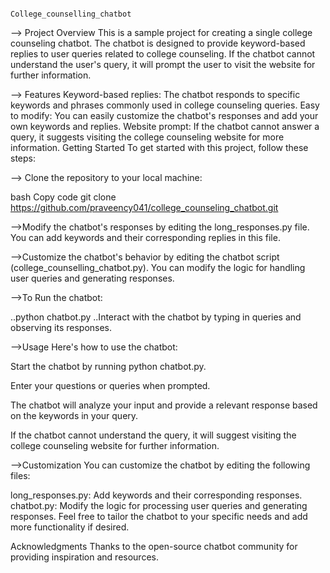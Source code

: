 
                                                            College_counselling_chatbot

--> Project Overview
          This is a sample project for creating a single college counseling chatbot. The chatbot is designed to provide keyword-based replies to user queries related to college counseling. If the chatbot cannot understand the user's query, it will prompt the user to visit the website for further information.

--> Features
          Keyword-based replies: The chatbot responds to specific keywords and phrases commonly used in college counseling queries.
Easy to modify: You can easily customize the chatbot's responses and add your own keywords and replies.
Website prompt: If the chatbot cannot answer a query, it suggests visiting the college counseling website for more information.
Getting Started
To get started with this project, follow these steps:

--> Clone the repository to your local machine:

bash
Copy code
git clone https://github.com/praveency041/college_counseling_chatbot.git


-->Modify the chatbot's responses by editing the long_responses.py file. You can add keywords and their corresponding replies in this file.

-->Customize the chatbot's behavior by editing the chatbot script (college_counselling_chatbot.py). You can modify the logic for handling user queries and generating responses.

-->To Run the chatbot:

..python chatbot.py
..Interact with the chatbot by typing in queries and observing its responses.

-->Usage
Here's how to use the chatbot:

Start the chatbot by running python chatbot.py.

Enter your questions or queries when prompted.

The chatbot will analyze your input and provide a relevant response based on the keywords in your query.

If the chatbot cannot understand the query, it will suggest visiting the college counseling website for further information.

-->Customization
You can customize the chatbot by editing the following files:

long_responses.py: Add keywords and their corresponding responses.
chatbot.py: Modify the logic for processing user queries and generating responses.
Feel free to tailor the chatbot to your specific needs and add more functionality if desired.

Acknowledgments
Thanks to the open-source chatbot community for providing inspiration and resources.
